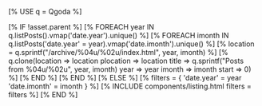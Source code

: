 ---
---
[% USE q = Qgoda %]

[% IF !asset.parent %]
  [% FOREACH year IN q.listPosts().vmap('date.year').unique() %]
    [% FOREACH imonth IN q.listPosts('date.year' = year).vmap('date.imonth').unique() %]
      [% location = q.sprintf("/archive/%04u/%02u/index.html", year, imonth) %]
      [% q.clone(location => location
                 plocation => location
                 title => q.sprintf("Posts from %04u/%02u", year, imonth) 
                 year => year imonth => imonth
                 start => 0) %]
    [% END %]
  [% END %]
[% ELSE %]
  [% filters = { 'date.year' = year 'date.imonth' = imonth } %]
  [% INCLUDE components/listing.html filters = filters %]
[% END %]
